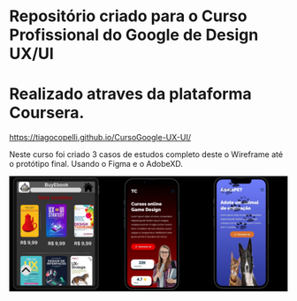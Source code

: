 
# Repositório criado para o Curso Profissional do Google de Design UX/UI 
# Realizado atraves da plataforma Coursera.

<https://tiagocopelli.github.io/CursoGoogle-UX-UI/>

Neste curso foi criado 3 casos de estudos completo 
deste o Wireframe até o protótipo final.
Usando o Figma e o AdobeXD.

![Logo do R](img/portfolio/foto.PNG)

